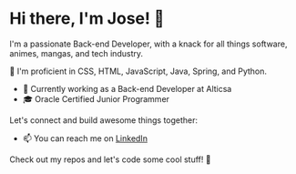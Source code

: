 # Hi there, I'm Jose! 👋

I'm a passionate Back-end Developer, with a knack for all things software, animes, mangas, and tech industry. 

🌱 I'm proficient in CSS, HTML, JavaScript, Java, Spring, and Python.

- 💼 Currently working as a Back-end Developer at Alticsa
- 🎓 Oracle Certified Junior Programmer

Let's connect and build awesome things together:
- 📫 You can reach me on [LinkedIn](https://www.linkedin.com/in/josecarlogutierrezschweitzer/)

Check out my repos and let's code some cool stuff! 🚀

